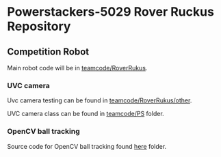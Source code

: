 # Powerstackers-5029 Rover Ruckus Repository

## Competition Robot

Main robot code will be in [teamcode/RoverRukus](TeamCode/src/main/java/org/firstinspires/ftc/teamcode/RoverRukus).

### UVC camera

Uvc camera testing can be found in [teamcode/RoverRukus/other](TeamCode/src/main/java/org/firstinspires/ftc/teamcode/RoverRukus/other).

UVC camera class can be found in [teamcode/PS](TeamCode/src/main/java/org/firstinspires/ftc/teamcode/RoverRukus/other) folder.

### OpenCV ball tracking

Source code for OpenCV ball tracking found [here](TeamCode/src/main/java/org/firstinspires/ftc/teamcode/MiniBots) folder.
